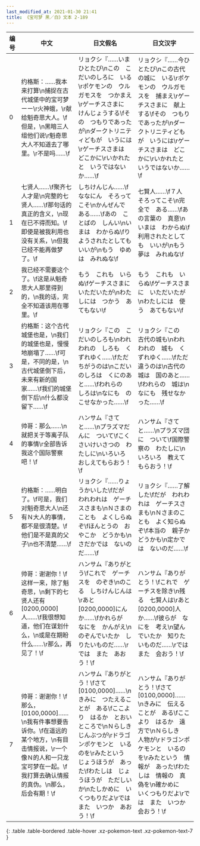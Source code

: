 ```yaml
---
last_modified_at: 2021-01-30 21:41
title: 《宝可梦 黑／白》文本 2-189
---
```

| 编号 | 中文 | 日文假名 | 日文汉字 |
| ---- | ---- | ---- | --- |
| 0 | 约格斯：……我本来打算\n捕捉在古代城堡中的宝可梦ーー\r火神蛾，\r献给魁奇思大人。\f但是，\n黑暗三人组他们说\r魁奇思大人不知道去了哪里。\r不是吗……\f | リョクシ『……いまひとたび\nこの　こだいのしろに　いる\rポケモンの　ウルガモスを　つかまえ\rゲーチスさまに　けんじょうする\fその　つもりであったが\nダークトリニティどもが　いうには\rゲーチスさまは　どこかに\rいかれたと　いうではないか……\f | リョクシ『……今ひとたび\nこの古代の城に　いる\rポケモンの　ウルガモスを　捕まえ\rゲーチスさまに　献上する\fその　つもりであったが\nダークトリニティどもが　いうには\rゲーチスさまは　どこかに\rいかれたと　いうではないか……\f |
| 1 | 七贤人……\f聚齐七人才是\n完整的七贤人……\f那句话的真正的含义，\n现在已不得而知。\f即使是被我利用也没有关系，\n但我已经不能再做梦了。\f | しちけんじん……\fななにん　そろってこそ\nかんぜんで　ある……\fあの　ことばの　しんい\nいまは　わからぬ\fりようされたとしても　いいが\nもう　ゆめは　みれぬな\f | 七賢人……\f７人　そろってこそ\n完全で　ある……\fあの言葉の　真意\nいまは　わからぬ\f利用されたとしても　いいが\nもう　夢は　みれぬな\f |
| 2 | 我已经不需要这个了。\f这是从魁奇思大人那里得到的，\n我的话，完全不知道该用在哪里。\f | もう　これも　いらぬ\fゲーチスさまに　いただいたが\nわたしには　つかう　あてもない\f | もう　これも　いらぬ\fゲーチスさまに　いただいたが\nわたしには　使う　あてもない\f |
| 3 | 约格斯：这个古代城堡也是，\n我们的城堡也是，慢慢地崩塌了……\f可是，不同的是，\n古代城堡倒下后，未来有新的国家……\f我们的城堡倒下后\n什么都没留下……\f | リョクシ『この　こだいのしろも\nわれわれの　しろも　くずれゆく……\fただ　ちがうのは\nこだいのしろは　くにのあと……\fわれらの　しろは\nなにも　のこせなかった……\f | リョクシ『この　古代の城も\nわれわれの　城も　くずれゆく……\fただ　違うのは\n古代の城は　国のあと……\fわれらの　城は\nなにも　残せなかった……\f |
| 4 | 帅哥：那么……\n就把关于等离子队的事情\r全部告诉我这个国际警察吧！\f | ハンサム『さてと……\nプラズマだんに　ついて\fこくさいけいさつの　わたしに\nいろいろ　おしえてもらおう！\f | ハンサム『さてと……\nプラズマ団に　ついて\f国際警察の　わたしに\nいろいろ　教えてもらおう！\f |
| 5 | 约格斯：……明白了。\f可是，我们对魁奇思大人\n还有Ｎ大人的事情，都不是很清楚。\f他们是不是真的父子\n也不清楚……\f | リョクシ『……りょうかいした\fだが　われわれは　ゲーチスさまも\nＮさまのことも　よくしらぬぞ\fほんとうの　おやこか　どうかも\nさだかでは　ないのだ……\f | リョクシ『……了解した\fだが　われわれは　ゲーチスさまも\nＮさまのことも　よく知らぬぞ\f本当の　親子か　どうかも\n定かでは　ないのだ……\f |
| 6 | 帅哥：谢谢你！\f这样一来，除了魁奇思，\n剩下的七贤人还有[0200,0000]人……\f我很想知道，他们在谋划什么，\n或是在期盼什么……\r那么，再见了！\f | ハンサム『ありがとう\fこれで　ゲーチスを　のぞき\nのこる　しちけんじんは\rあと　[0200,0000]にんか……\fかれらが　なにを　かんがえ\nのぞんでいたか　しりたいものだ……\rでは　また　あおう！\f | ハンサム『ありがとう！\fこれで　ゲーチスを除き\n残る　七賢人は\rあと　[0200,0000]人か……\f彼らが　なにを　考え\n望んでいたか　知りたいものだ……\rでは　また　会おう！\f |
| 7 | 帅哥：谢谢你！\f那么，[0100,0000]……\n我有件事想要告诉你。\f在遥远的某个地方，\n有目击情报说，\r一个像Ｎ的人和一只龙宝可梦在一起。\f我打算去确认情报的真伪。\n那么，后会有期！\f | ハンサム『ありがとう！\fさて　[0100,0000]……\nきみに　つたえることが　ある\fここより　はるか　とおいところで\nＮらしき　じんぶつが\rドラゴンポケモンと　いるのを\rみたという　じょうほうが　あった\fわたしは　じょうほうが　ただしいか\nたしかめに　いくつもりだよ\rでは　また　いつか　あおう！\f | ハンサム『ありがとう！\fさて　[0100,0000]……\nきみに　伝えることが　ある\fここより　はるか　遠方で\nＮらしき　人物が\rドラゴンポケモンと　いるのを\rみたという　情報が　あった\fわたしは　情報の　真偽を\n確かめに　いくつもりだよ\rでは　また　いつか　会おう！\f |
{: .table .table-bordered .table-hover .xz-pokemon-text .xz-pokemon-text-7 }
